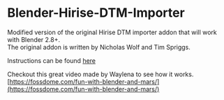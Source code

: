 # Blender-Hirise-DTM-Importer

Modified version of the original Hirise DTM importer addon that will work with Blender 2.8+.  
The original addon is written by Nicholas Wolf and Tim Spriggs.

Instructions can be found [here](https://hemelmechanica.nl/hirise-docs/quickstart.html)

Checkout this great video made by Waylena to see how it works.  
[https://fossdome.com/fun-with-blender-and-mars/](https://fossdome.com/fun-with-blender-and-mars/)
